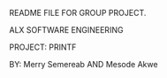README FILE FOR GROUP PROJECT.

ALX SOFTWARE ENGINEERING

PROJECT: PRINTF

BY: Merry Semereab AND Mesode Akwe
